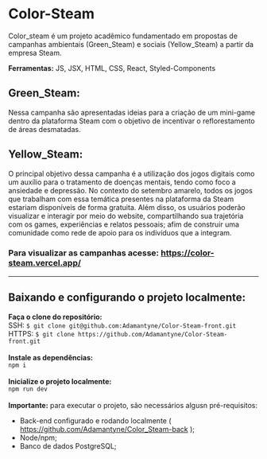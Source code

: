 # Color-Steam
Color_steam é um projeto acadêmico fundamentado em propostas de campanhas ambientais (Green_Steam) e sociais (Yellow_Steam) a partir da empresa Steam.

**Ferramentas:** JS, JSX, HTML, CSS, React, Styled-Components

## Green_Steam: 
Nessa campanha são apresentadas ideias para a criação de um mini-game dentro da plataforma Steam com o objetivo de incentivar o reflorestamento de áreas desmatadas.

## Yellow_Steam:
O principal objetivo dessa campanha é a utilização dos jogos digitais como um auxílio para o tratamento de doenças mentais, tendo como foco a ansiedade e depressão. No contexto do setembro amarelo, todos os jogos que trabalham com essa temática presentes na plataforma da Steam estariam disponíveis de forma gratuita. Além disso, os usuários poderão visualizar e interagir por meio do website, compartilhando sua trajetória com os games, experiências e relatos pessoais; afim de construir uma comunidade como rede de apoio para os indivíduos que a integram.

### Para visualizar as campanhas acesse: <a target="_blank" href="https://color-steam.vercel.app/">https://color-steam.vercel.app/</a>

<hr/>

## Baixando e configurando o projeto localmente:

**Faça o clone do repositório:**
<br />
SSH: `$ git clone git@github.com:Adamantyne/Color-Steam-front.git`
<br />
HTTPS: `$ git clone https://github.com/Adamantyne/Color-Steam-front.git`
<br />
<br />
**Instale as dependências:**
<br />
`npm i`
<br />
<br />
**Inicialize o projeto localmente:**
<br />
`npm run dev`
<br />
<br />
**Importante:** para executar o projeto, são necessários algusn pré-requisitos:
- Back-end configurado e rodando localmente ( <a target="_blank" href="https://github.com/Adamantyne/Color_Steam-back">https://github.com/Adamantyne/Color_Steam-back </a>);
- Node/npm;
- Banco de dados PostgreSQL;

